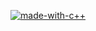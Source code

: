 [![made-with-c++](https://github.com/Kritik007/Kritik007/blob/main/svg/made-with-c%2B%2B.svg)](https://www.cplusplus.com/)
